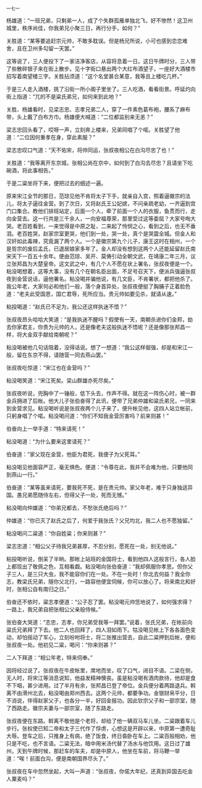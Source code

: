     一七一 

   杨雄道：“一班兄弟，只剩弟一人，成了个失群孤雁单独北飞，好不惨然！这卫州城里，秩序尚佳，你我弟兄小聚三日，再行分手，如何？”

   关胜道：“某等要追赶宗元帅，不敢多耽误。但是杨兄所说，小可也感到恋恋难舍，且在卫州多勾留一天罢。”

   这等说了，三人便投下了一家洁净客店，从容将息着一日。这日午牌时分，三人带了些散碎银子来在街上散步。见十字街口悬出两个大红布酒望子，一座好大酒楼市招写着南望楼三字。关胜拈须道：“这个名堂甚合某意，我等且上楼吃几杯。”

   于是三人走入酒楼，挑了沿街一所小阁子里坐了。三人吃酒，看看街景。呼延灼向街上指道：“兀的不是粱氏弟兄，如何来到此地？”

   关胜、杨雄看时，见梁志忠、志孝兄弟二人，穿了一件素色葛布袍，腰系了麻布带，头上戴了白布方巾。杨雄便大喊道：“二位都监别来无恙？”

   梁志忠回头看了，哎呀一声，立刻奔上楼来，兄弟同唱了个喏。关胜望了他道：“二位因何重孝在身，穿此素服？”

   梁志忠叹口气道：“天不佑宋，将帅同运，张叔夜相公在白沟尽忠了也！”

   关胜道：“我等离开东京城，张相公尚在京中，如何到了白沟去尽忠？且请坐下吃碗酒，将此事相告。”

   于是二粱坐将下来，便把过去的细述一遍。

   原来宋江全节的那日，范琼见他不肯将太子下手，就亲自入宫，照着逼徽宗的法儿，将太子逼往金营。到了次日，又将赵氏王公妃嫔，不问亲疏老幼，一齐逼到宫门口集合。教他们排班站定，后面一个人，牵了前面一个人的衣服，鱼贯而行，走向金营去。这一行共是三千余人，一向安福尊荣，那里受过这等委屈？大家号啕大哭。老百姓看到，一来觉得是中原之耻，二来起了怜悯之心，看到之后，也无不垂泪。老百姓哭，赵家宗室更哭，他们到一处，哭一处，真个是哭震全城。但金人和汉奸如此毒辣，究竟漏了两个人。一个是徽宗第九个儿子，康王这时在相州，一个是哲宗的废后孟氏，已退居娘家多年了。金人却没有想到这两个人还能延留赵氏南宋天下一百五十余年。便由范琼、吴开、莫俦引动全朝文武，在靖康二年三月，议立张邦昌为大楚皇帝。这文武之中，有几个人不愿在状上署名，张叔夜便是一个。粘没喝想着，这等大事，没有几个在朝名臣出面，不足号召天下，便派兵强逼张叔夜到金营说话，逼他署名。粘没喝并骗他说，有几文臣，不肯署状，都把他杀了。我公年老，大家何必和他们一般，落个身首异处，张叔夜便挺了胸脯子正着脸色道：“老夫此受国恩，国亡君辱，死所应当。贵元帅如要见杀，就请从速。”

   粘投喝道：“赵氏已不足为，我公还这样执迷不悟？”

   张叔夜昂头哈哈大笑道：“是我执迷不醒吗？假使有一天，南朝杀进你们金邦，劫去你家君主，你贵为元帅的人，还是像老夫这般执迷不悟呢？还是像那张邦昌一样，将大金双手献给南朝呢？”

   粘没喝被他几句话阻着，没得话说。想了一想道：“我公这样倔强，却是和宋江一般，留在东京不得，请随营一同去燕山罢。”

   张叔夜吃惊道：“宋江也在金营吗？”

   粘没喝笑道：“宋江死矣。梁山群雄亦死尽矣。”

   张叔夜听说，兜胸中了一锤般，低下头去，作声不得。就在这一阵伤心时，被一群金兵拥进了后帐。他大儿子张伯奋得了此讯，便带了兄弟仲雄和粱氏弟兄，一同来到金营求见。粘没喝听说是张叔夜两个儿子来了，便升帐见他，这四人站立帐前，只躬身唱了个喏。粘没喝问道：“你们不知我金营厉害吗？前来则甚！”

   伯奋向上一举手道：“特来请死！”

   粘没喝道：“为什么要来这里请死？”

   伯奋道：“家父现在金营，他臣为君死，我便子为父死耳。”

   粘没喝见他面容严正，毫无惧色。便道：“令尊在此，我并不会难为他，只要他同到燕山一行。”

   伯奋道：“某等虽来请死，要我死不死，是在贵元帅。家父年老，难于只身独适异国。愚兄弟愿随侍左右，但得父子一处，死而无憾。”

   粘没喝向仲雄道：“你弟兄都去，不愁张氏绝后吗？”

   仲雄道：“你已灭了赵氏之后了，何爱于我张氏？父兄均北，我二人也不愿独留。”

   粘没喝问二粱道：“你自姓粱；你来则甚？”

   梁志忠道：“相公父子待我兄弟甚厚，不忍分别，愿死在一处，别无他说。”

   粘投喝听说，倒呆了半晌。那帐上站班的金国将士，看到他四人这般言行，各人脸上都现出了敬佩之色，互相看觑。粘没喝向张伯奋道：“我却佩服你孝思。但你父子三人，是三只大虫，我不能容你们在一处。不在一处时！你北去何益？我全你志，教梁氏兄弟，隧你父北行，一路容他便宜伺候，你可以放心了。将来南北和好时，张相公自有南归之日。”

   伯奋还不依时，粱志孝便道：“公子忍了罢。粘没喝元帅恁地说了，如何强求得？一路上，我兄弟自把张相公父亲般侍候。”

   张伯奋大哭道：“志忠，志孝，你兄弟受我等一拜罢。”说着，张氏兄弟，在帐前向粱氏兄弟拜了下去。他二人也回拜了，四人泪如雨下。牯没喝见帐上下各各面色变动，却怕摇动了军心，立刻吩咐将士，将二张推出营去，自此二粱押到后帐，便和张叔夜一处。他初见二粱，喝问：“你来则甚？”

   二人下拜道：“相公年老，特来伺奉。”

   因将经过说了。张叔夜在牛皮帐里，席地而坐，叹了口气，闭目不语。二梁在侧，无人时，将宋江等消息说知，他益发精神懊丧。虽是粘没喝有酒肉款待，他却是食不下咽，甚少进用。过了半月有余，张邦昌已登了帝位。金兵便分着两路退兵。斡离不由滑州北去，粘没喝由郑州西去。这两个元帅，都要争功。金银财帛平分，日不消说，伴得赵家父子，也各分一半，好回金报功。因此钦宗父子和一部宗室，随了西路走。徽宗夫妻与一部宗室，随了东路走。

   张叔夜便在东路。斡离不敬他是个老将，却给了他一辆双马车儿坐。二粱跟着车儿步行。张权使已知二帝和太子三代作了俘虏，心想这是开辟以来，中原第一遭奇耻大辱。登车之后，只推身上有病，绝了饭食，终日昏卧在车上。二粱百般相劝，他只是不吃，也不言语。二粱无法，暗中用米汤代替了汤水与他饮用。这日过了雄州，天到午牌时候，那赶车的车夫，却是中原人，他坐在车前，将马鞭一举道：“唉！前面白沟，便是南朝国界尽头了。”

   张叔夜在车中忽然坐起，大叫一声道：“张叔夜，你偌大年纪，还真到异国去吃金人粟麦吗？”

